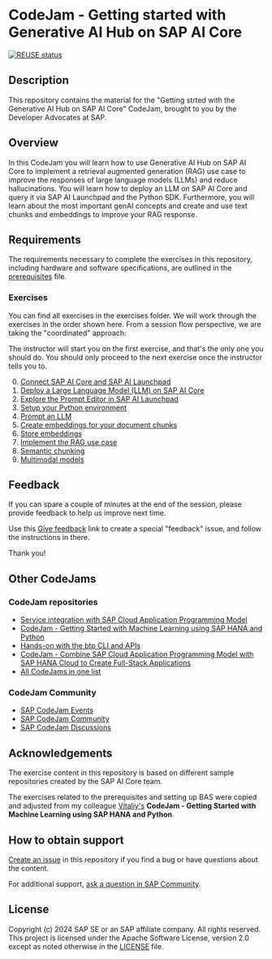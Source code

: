 # CodeJam - Getting started with Generative AI Hub on SAP AI Core
[![REUSE status](https://api.reuse.software/badge/github.com/SAP-samples/generative-ai-codejam)](https://api.reuse.software/info/github.com/SAP-samples/generative-ai-codejam)

<!--- Register repository https://api.reuse.software/register, then add REUSE badge:
[![REUSE status](https://api.reuse.software/badge/github.com/SAP-samples/REPO-NAME)](https://api.reuse.software/info/github.com/SAP-samples/REPO-NAME)
-->

## Description
This repository contains the material for the "Getting strted with the Generative AI Hub on SAP AI Core" CodeJam, brought to you by the Developer Advocates at SAP.

## Overview
In this CodeJam you will learn how to use Generative AI Hub on SAP AI Core to implement a retrieval augmented generation (RAG) use case to improve the responses of large language models (LLMs) and reduce hallucinations. You will learn how to deploy an LLM on SAP AI Core and query it via SAP AI Launchpad and the Python SDK. Furthermore, you will learn about the most important genAI concepts and create and use text chunks and embeddings to improve your RAG response.

## Requirements

The requirements necessary to complete the exercises in this repository, including hardware and software specifications, are outlined in the [prerequisites](prerequisites.md) file.

### Exercises

You can find all exercises in the exercises folder. We will work through the exercises in the order shown here. From a session flow perspective, we are taking the "coordinated" approach:

The instructor will start you on the first exercise, and that's the only one you should do. You should only proceed to the next exercise once the instructor tells you to.

00. [Connect SAP AI Core and SAP AI Launchpad](exercises/00-connect-AICore-and-AILaunchpad.md)
01. [Deploy a Large Language Model (LLM) on SAP AI Core](exercises/01-deploy-model.md)
02. [Explore the Prompt Editor in SAP AI Launchpad](exercises/02-explore-genai-hub.md)
03. [Setup your Python environment](exercises/03-setup-python-environment.md)
04. [Prompt an LLM](exercises/04-prompt-llm.ipynb)
05. [Create embeddings for your document chunks](exercises/05-create-embeddings.ipynb)
06. [Store embeddings](exercises/06-store-embeddings-hana.ipynb)
07. [Implement the RAG use case](exercises/07-RAG.ipynb)
08. [Semantic chunking](exercises/08-semantic-chunking.ipynb)
09. [Multimodal models](exercises/09-use-multimodal-models.ipynb)

## Feedback

If you can spare a couple of minutes at the end of the session, please provide feedback to help us improve next time.

Use this [Give feedback](https://github.com/SAP-samples/generative-ai-codejam/issues/new?assignees=&labels=feedback&template=session-feedback-template.md&title=Session%20Feedback) link to create a special "feedback" issue, and follow the instructions in there.

Thank you!

## Other CodeJams

### CodeJam repositories

* [Service integration with SAP Cloud Application Programming Model](https://github.com/SAP-samples/cap-service-integration-codejam)
* [CodeJam - Getting Started with Machine Learning using SAP HANA and Python](https://github.com/SAP-samples/hana-ml-py-codejam)
* [Hands-on with the btp CLI and APIs](https://github.com/SAP-samples/cloud-btp-cli-api-codejam)
* [CodeJam - Combine SAP Cloud Application Programming Model with SAP HANA Cloud to Create Full-Stack Applications](https://github.com/SAP-samples/cap-hana-exercises-codejam)
* [All CodeJams in one list](https://github.com/orgs/SAP-samples/repositories?language=&q=Codejam&sort=&type=all)

### CodeJam Community

* [SAP CodeJam Events](https://community.sap.com/t5/sap-codejam/eb-p/codejam-events)
* [SAP CodeJam Community](https://community.sap.com/t5/sap-codejam/gh-p/code-jam)
* [SAP CodeJam Discussions](https://community.sap.com/t5/sap-codejam-discussions/bd-p/code-jamforum-board)

## Acknowledgements

The exercise content in this repository is based on different sample repositories created by the SAP AI Core team. 

The exercises related to the prerequisites and setting up BAS were copied and adjusted from my colleague [Vitaliy's](https://www.linkedin.com/in/witalij/?originalSubdomain=pl) **CodeJam - Getting Started with Machine Learning using SAP HANA and Python**.


## How to obtain support
[Create an issue](https://github.com/SAP-samples/<repository-name>/issues) in this repository if you find a bug or have questions about the content.
 
For additional support, [ask a question in SAP Community](https://answers.sap.com/questions/ask.html).

## License
Copyright (c) 2024 SAP SE or an SAP affiliate company. All rights reserved. This project is licensed under the Apache Software License, version 2.0 except as noted otherwise in the [LICENSE](LICENSE) file.
